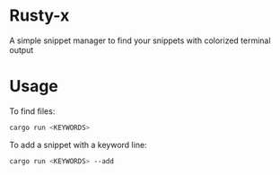 Rusty-x
=======

A simple snippet manager to find your snippets with colorized terminal output

Usage
=====

To find files:

```bash
cargo run <KEYWORDS>
```

To add a snippet with a keyword line:
```bash
cargo run <KEYWORDS> --add
```

